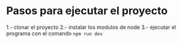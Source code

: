 # Pasos para ejecutar el proyecto

1.- clonar el proyecto 
2.- instalar los modulos de node 
3.- ejecutar el programa con el comando ```npm run dev```